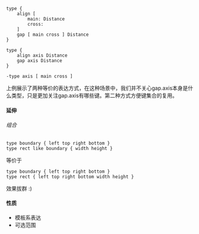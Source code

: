 
```
type {
	align [
        main: Distance
        cross:
	]
	gap [ main cross ] Distance
}
```

```
type {
	align axis Distance
	gap axis Distance
}

-type axis [ main cross ]
```

上例展示了两种等价的表达方式，在这种场景中，我们并不关心gap.axis本身是什么类型，只是更加关注gap.axis有哪些键。第二种方式方便键集合的复用。



#### 延伸

###### 组合

```
type boundary { left top right bottom }
type rect like boundary { width height }
```

等价于

```
type boundary { left top right bottom }
type rect { left top right bottom width height }
```

效果拔群 :)



#### 性质

+ 模板系表达
+ 可选范围

